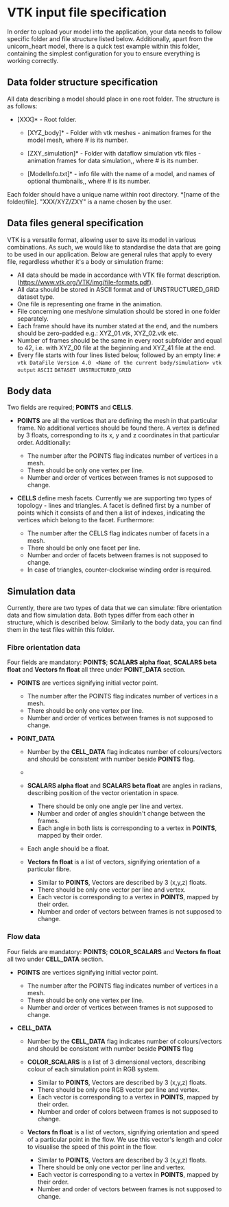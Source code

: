 ﻿# VTK input file specification

In order to upload your model into the application, your data needs to follow specific folder and file structure listed below. Additionally, apart from the unicorn_heart model, there is a quick test example within this folder, containing the simplest configuration for you to ensure everything is working correctly.

## Data folder structure specification

All data describing a model should place in one root folder. The structure is as follows:

-   [XXX]* - Root folder.

	-  [XYZ_body]* - Folder with vtk meshes - animation frames for the model mesh, where # is its number.
    
	- [ZXY_simulation]* - Folder with dataflow simulation vtk files - animation frames for data simulation,, where # is its number.
    
	- [ModelInfo.txt]* - info file with the name of a model, and names of optional thumbnails,, where # is its number.

Each folder should have a unique name within root directory.
*[name of the folder/file]. "XXX/XYZ/ZXY"  is a name chosen by the user.


## Data files general specification

VTK is a versatile format, allowing user to save its model in various combinations. As such, we would like to standardise the data that are going to be used in our application. Below are general rules that apply to every file, regardless whether it's a body or simulation frame:

- All data should be made in accordance with VTK file format description. (https://www.vtk.org/VTK/img/file-formats.pdf). 
- All data should be stored in ASCII format and of UNSTRUCTURED_GRID dataset type. 
- One file is representing one frame in the animation. 
- File concerning one mesh/one simulation should be stored in one folder separately. 
- Each frame should have its number stated at the end, and the numbers should be zero-padded e.g.: XYZ_01.vtk, XYZ_02.vtk etc.
- Number of frames should be the same in every root subfolder and equal to 42, i.e. with XYZ_00 file at the beginning and XYZ_41 file at the end.
- Every file starts with four lines listed below, followed by an empty line:
`# vtk DataFile Version 4.0 `
`<Name of the current body/simulation> vtk output`
`ASCII`
`DATASET UNSTRUCTURED_GRID`



## Body data

Two fields are required; **POINTS** and **CELLS**.  

-   **POINTS** are all the vertices that are defining the mesh in that particular frame. No additional vertices should be found there. A vertex is defined by 3 floats, corresponding to its x, y and z coordinates in that particular order. Additionally:

	-  The number after the POINTS flag indicates number of vertices in a mesh.
	- There should be only one vertex per line.
	- Number and order of vertices between frames is not supposed to change.

-   **CELLS** define mesh facets.  Currently we are supporting two types of topology - lines and triangles. A facet is defined first by a number of points which it consists of and then a list of indexes, indicating the vertices which belong to the facet. Furthermore:

	- The number after the CELLS flag indicates number of facets in a mesh.
	- There should be only one facet per line.
	- Number and order of facets between frames is not supposed to change.
	- In case of triangles, counter-clockwise winding order is required.

## Simulation data

Currently, there are two types of data that we can simulate: fibre orientation data and flow simulation data. Both types differ from each other in structure, which is described below. Similarly to the body data, you can find them in the test files within this folder.

### Fibre orientation data

Four fields are mandatory: **POINTS**; **SCALARS alpha float**, **SCALARS beta float** and **Vectors fn float** all three under **POINT_DATA** section.

- **POINTS** are vertices signifying initial vector point. 
	-  The number after the POINTS flag indicates number of vertices in a mesh.
	- There should be only one vertex per line.
	- Number and order of vertices between frames is not supposed to change.
 
 - **POINT_DATA**
	- Number by the **CELL_DATA** flag indicates number of colours/vectors and should be consistent with number beside **POINTS** flag.
	- 
	- **SCALARS alpha float** and **SCALARS beta float** are angles in radians, describing position of the vector orientation in space.
		- There should be only one angle per line and vertex.
		- Number and order of angles shouldn't change between the frames.
		- Each angle in both lists is corresponding to a vertex in **POINTS**, mapped by their order.
	- Each angle should be a float.

	- **Vectors fn float** is a list of vectors, signifying orientation of a particular fibre.  
		- Similar to **POINTS**, Vectors are described by 3 (x,y,z) floats.  
		- There should be only one vector per line and vertex.
		- Each vector is corresponding to a vertex in **POINTS**, mapped by their order.
		- Number and order of vectors between frames is not supposed to change.

### Flow data
Four fields are mandatory: **POINTS**; **COLOR_SCALARS** and **Vectors fn float** all two under **CELL_DATA** section.

- **POINTS** are vertices signifying initial vector point. 
	-  The number after the POINTS flag indicates number of vertices in a mesh.
	- There should be only one vertex per line.
	- Number and order of vertices between frames is not supposed to change.

- **CELL_DATA** 
	- Number by the **CELL_DATA** flag indicates number of colours/vectors and should be consistent with number beside **POINTS** flag

	- **COLOR_SCALARS** is a list of 3 dimensional vectors, describing colour of each simulation point in RGB system.
		- Similar to **POINTS**, Vectors are described by 3 (x,y,z) floats.  
		- There should be only one RGB vector per line and vertex.
		- Each vector is corresponding to a vertex in **POINTS**, mapped by their order.
		- Number and order of colors between frames is not supposed to change.

	- **Vectors fn float** is a list of vectors, signifying orientation and speed of a particular point in the flow. We use this vector's length and color to visualise the speed of this point in the flow.  
		- Similar to **POINTS**, Vectors are described by 3 (x,y,z) floats.  
		- There should be only one vector per line and vertex.
		- Each vector is corresponding to a vertex in **POINTS**, mapped by their order.
		- Number and order of vectors between frames is not supposed to change.




